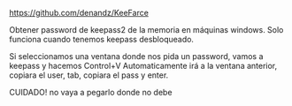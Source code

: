 https://github.com/denandz/KeeFarce

Obtener password de keepass2 de la memoria en máquinas windows.
Solo funciona cuando tenemos keepass desbloqueado.


Si seleccionamos una ventana donde nos pida un password, vamos a keepass y hacemos Control+V
Automaticamente irá a la ventana anterior, copiara el user, tab, copiara el pass y enter.

CUIDADO! no vaya a pegarlo donde no debe
